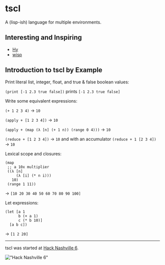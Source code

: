 # tscl

A (lisp-ish) language for multiple environments.

## Interesting and Inspiring

* [Hy](https://github.com/hylang/hy)
* [wisp](https://github.com/Gozala/wisp)

## Introduction to tscl by Example

Print literal list, integer, float, and true & false boolean values:

`(print [-1 2.3 true false])` prints `[-1 2.3 true false]`

Write some equivalent expressions:

`(+ 1 2 3 4)` → `10`

`(apply + [1 2 3 4])` → `10`

`(apply + (map (λ [n] (+ 1 n)) (range 0 4)))` → `10`

`(reduce + [1 2 3 4])` → `10` and with an accumulator `(reduce + 1 [2 3 4])` → `10`

Lexical scope and closures:

```
(map 
 ;; a 10x multiplier
 ((λ [n] 
     (λ [i] (* n i))) 
   10)
 (range 1 11))
```

→ `[10 20 30 40 50 60 70 80 90 100]`

Let expressions:

```
(let [a 1
      b (+ a 1)
      c (* b 10)]
  [a b c])
```

→ `[1 2 20]`

----------

tscl was started at [Hack Nashville 6](http://hacknashville.com/).

!["Hack Nashville 6"](https://cloud.githubusercontent.com/assets/542163/5013839/9b44d120-6a56-11e4-8cd8-0a0ae1cbc475.png)

